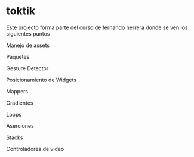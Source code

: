 # toktik

Este projecto forma parte del curso de fernando herrera donde se ven los siguientes puntos 

Manejo de assets

Paquetes

Gesture Detector

Posicionamiento de Widgets

Mappers

Gradientes

Loops

Aserciones

Stacks

Controladores de video

